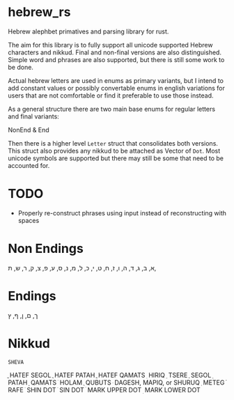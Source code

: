 # hebrew_rs

Hebrew alephbet primatives and parsing library for rust.

The aim for this library is to fully support all unicode supported Hebrew characters and
nikkud. Final and non-final versions are also distinguished. Simple word and phrases are
also supported, but there is still some work to be done.

Actual hebrew letters are used in enums as primary variants, but I intend to add constant
values or possibly convertable enums in english variations for users that are not comfortable
or find it preferable to use those instead.

As a general structure there are two main base enums for regular letters and final variants:

NonEnd & End

Then there is a higher level `Letter` struct that consolidates both versions. This struct
also provides any nikkud to be attached as Vector of `Dot`. Most unicode symbols are supported
but there may still be some that need to be accounted for.


# TODO

* Properly re-construct phrases using input instead of reconstructing with spaces


# Non Endings
א, ב, ג, ד, ה, ו, ז, ח, ט, י, כ, ל, מ, נ, ס, ע, פ, צ, ק, ר, ש, ת,

# Endings 
ך, ם, ן, ף, ץ

# Nikkud
    SHEVA
 ֱ     HATEF SEGOL
 ֲ     HATEF PATAH
 ֳ     HATEF QAMATS
 ִ     HIRIQ
 ֵ     TSERE
 ֶ     SEGOL
 ַ     PATAH
 ָ     QAMATS
 ֹ     HOLAM
 ֻ     QUBUTS
 ּ     DAGESH, MAPIQ, or SHURUQ
 ֽ     METEG
 ֿ     RAFE
 ׁ     SHIN DOT
 ׂ     SIN DOT
 ׄ     MARK UPPER DOT
 ׅ     MARK LOWER DOT
